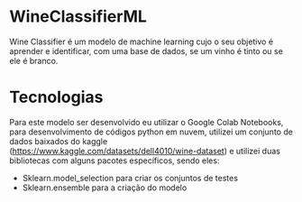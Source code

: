 # WineClassifierML
Wine Classifier é um modelo de machine learning cujo o seu objetivo é aprender e identificar, com uma base de dados, se um vinho é tinto ou se ele é branco.

# Tecnologias
Para este modelo ser desenvolvido eu utilizar o Google Colab Notebooks, para desenvolvimento de códigos python em nuvem, utilizei um conjunto de dados baixados do kaggle (https://www.kaggle.com/datasets/dell4010/wine-dataset) e utilizei duas bibliotecas com alguns pacotes específicos, sendo eles:

* Sklearn.model_selection para criar os conjuntos de testes
* Sklearn.ensemble para a criação do modelo
